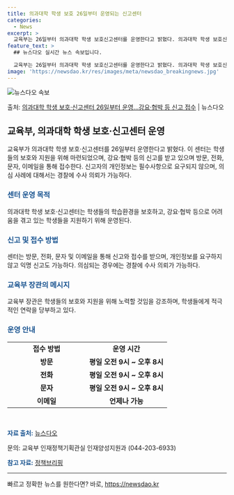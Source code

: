 ```yaml
---
title: 의과대학 학생 보호 26일부터 운영되는 신고센터
categories:
  - News
excerpt: >
  교육부는 26일부터 의과대학 학생 보호신고센터를 운영한다고 밝혔다. 의과대학 학생 보호신고센터는 수업 복귀를…
feature_text: >
  ## 뉴스다오 실시간 뉴스 속보입니다.

  교육부는 26일부터 의과대학 학생 보호신고센터를 운영한다고 밝혔다. 의과대학 학생 보호신고센터는 수업 복귀를…
image: 'https://newsdao.kr/res/images/meta/newsdao_breakingnews.jpg'
---
```


![뉴스다오 속보](https://newsdao.kr/res/images/meta/newsdao_breakingnews.jpg)

<p>출처: <a href="https://newsdao.kr/3436" rel="dofollow">의과대학 학생 보호·신고센터 26일부터 운영…강요·협박 등 신고 접수</a> | 뉴스다오</p>

<h2 data-ke-size="size26">교육부, 의과대학 학생 보호·신고센터 운영</h2>
<p data-ke-size="size16">교육부가 의과대학 학생 보호·신고센터를 26일부터 운영한다고 밝혔다. 이 센터는 학생들의 보호와 지원을 위해 마련되었으며, 강요·협박 등의 신고를 받고 있으며 방문, 전화, 문자, 이메일을 통해 접수한다. 신고자의 개인정보는 필수사항으로 요구되지 않으며, 의심 사례에 대해서는 경찰에 수사 의뢰가 가능하다.</p>
<h3><b><span style="color: #1a5490;">센터 운영 목적</span></b></h3>
<p data-ke-size="size16">의과대학 학생 보호·신고센터는 학생들의 학습환경을 보호하고, 강요·협박 등으로 어려움을 겪고 있는 학생들을 지원하기 위해 운영된다.</p>
<h3><b><span style="color: #1a5490;">신고 및 접수 방법</span></b></h3>
<p data-ke-size="size16">센터는 방문, 전화, 문자 및 이메일을 통해 신고와 접수를 받으며, 개인정보를 요구하지 않고 익명 신고도 가능하다. 의심되는 경우에는 경찰에 수사 의뢰가 가능하다.</p>
<h3><b><span style="color: #1a5490;">교육부 장관의 메시지</span></b></h3>
<p data-ke-size="size16">교육부 장관은 학생들의 보호와 지원을 위해 노력할 것임을 강조하며, 학생들에게 적극적인 연락을 당부하고 있다.</p>
<h3><b><span style="color: #1a5490;">운영 안내</span></b></h3>
<table>
<tbody>
<tr>
<td style="text-align: center; width: 164.267px; height: 17px;"><b>접수 방법</b></td>
<td style="text-align: center; height: 17px;"><b>운영 시간</b></td>
</tr>
<tr>
<td style="text-align: center; height: 17px;"><b>방문</b></td>
<td style="text-align: center; height: 17px;"><b>평일 오전 9시 ~ 오후 8시</b></td>
</tr>
<tr>
<td style="text-align: center; height: 17px;"><b>전화</b></td>
<td style="text-align: center; height: 17px;"><b>평일 오전 9시 ~ 오후 8시</b></td>
</tr>
<tr>
<td style="text-align: center; height: 17px;"><b>문자</b></td>
<td style="text-align: center; height: 17px;"><b>평일 오전 9시 ~ 오후 8시</b></td>
</tr>
<tr>
<td style="text-align: center; height: 17px;"><b>이메일</b></td>
<td style="text-align: center; height: 17px;"><b>언제나 가능</b></td>
</tr>
</tbody>
</table>
<p data-ke-size="size16">&nbsp;</p>
<p data-ke-size="size16"><b><span style="color: #1a5490;">자료 출처:</span></b> <a href="https://newsdao.kr/3436">뉴스다오</a></p>
<p data-ke-size="size16">문의: 교육부 인재정책기획관실 인재양성지원과 (044-203-6933)</p>
<p data-ke-size="size16"><b><span style="color: #1a5490;">참고 자료:</span></b> <a href="www.korea.kr">정책브리핑</a></p>
<hr> 

빠르고 정확한 뉴스를 원한다면? 바로, <a href="https://newsdao.kr" rel="dofollow">https://newsdao.kr</a>


